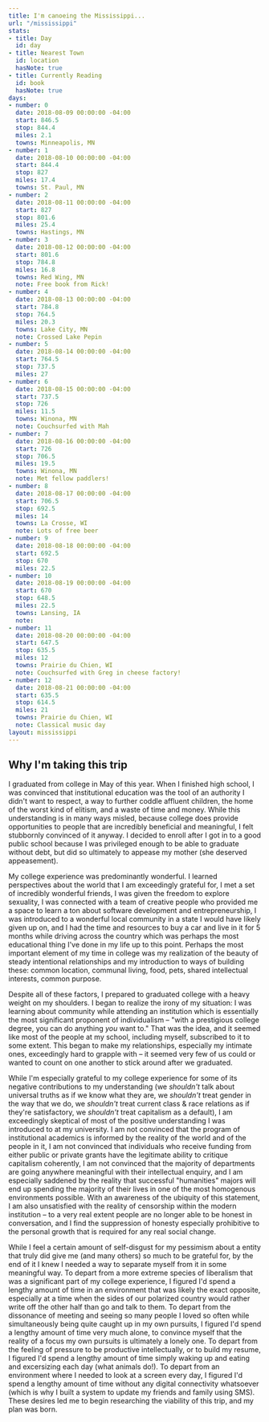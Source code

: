 ```yaml
---
title: I'm canoeing the Mississippi...
url: "/mississippi"
stats:
- title: Day
  id: day
- title: Nearest Town
  id: location
  hasNote: true
- title: Currently Reading
  id: book
  hasNote: true
days:
- number: 0
  date: 2018-08-09 00:00:00 -04:00
  start: 846.5
  stop: 844.4
  miles: 2.1
  towns: Minneapolis, MN
- number: 1
  date: 2018-08-10 00:00:00 -04:00
  start: 844.4
  stop: 827
  miles: 17.4
  towns: St. Paul, MN
- number: 2
  date: 2018-08-11 00:00:00 -04:00
  start: 827
  stop: 801.6
  miles: 25.4
  towns: Hastings, MN
- number: 3
  date: 2018-08-12 00:00:00 -04:00
  start: 801.6
  stop: 784.8
  miles: 16.8
  towns: Red Wing, MN
  note: Free book from Rick!
- number: 4
  date: 2018-08-13 00:00:00 -04:00
  start: 784.8
  stop: 764.5
  miles: 20.3
  towns: Lake City, MN
  note: Crossed Lake Pepin
- number: 5
  date: 2018-08-14 00:00:00 -04:00
  start: 764.5
  stop: 737.5
  miles: 27
- number: 6
  date: 2018-08-15 00:00:00 -04:00
  start: 737.5
  stop: 726
  miles: 11.5
  towns: Winona, MN
  note: Couchsurfed with Mah
- number: 7
  date: 2018-08-16 00:00:00 -04:00
  start: 726
  stop: 706.5
  miles: 19.5
  towns: Winona, MN
  note: Met fellow paddlers!
- number: 8
  date: 2018-08-17 00:00:00 -04:00
  start: 706.5
  stop: 692.5
  miles: 14
  towns: La Crosse, WI
  note: Lots of free beer
- number: 9
  date: 2018-08-18 00:00:00 -04:00
  start: 692.5
  stop: 670
  miles: 22.5
- number: 10
  date: 2018-08-19 00:00:00 -04:00
  start: 670
  stop: 648.5
  miles: 22.5
  towns: Lansing, IA
  note: 
- number: 11
  date: 2018-08-20 00:00:00 -04:00
  start: 647.5
  stop: 635.5
  miles: 12
  towns: Prairie du Chien, WI
  note: Couchsurfed with Greg in cheese factory!
- number: 12
  date: 2018-08-21 00:00:00 -04:00
  start: 635.5
  stop: 614.5
  miles: 21
  towns: Prairie du Chien, WI
  note: Classical music day
layout: mississippi
---
```


## Why I'm taking this trip

I graduated from college in May of this year. When I finished high school, I was convinced that institutional education was the tool of an authority I didn't want to respect, a way to further coddle affluent children, the home of the worst kind of elitism, and a waste of time and money. While this understanding is in many ways misled, because college does provide opportunities to people that are incredibly beneficial and meaningful, I felt stubbornly convinced of it anyway. I decided to enroll after I got in to a good public school because I was privileged enough to be able to graduate without debt, but did so ultimately to appease my mother (she deserved appeasement).

My college experience was predominantly wonderful. I learned perspectives about the world that I am exceedingly grateful for, I met a set of incredibly wonderful friends, I was given the freedom to explore sexuality, I was connected with a team of creative people who provided me a space to learn a ton about software development and entrepreneurship, I was introduced to a wonderful local community in a state I would have likely given up on, and I had the time and resources to buy a car and live in it for 5 months while driving across the country which was perhaps the most educational thing I've done in my life up to this point. Perhaps the most important element of my time in college was my realization of the beauty of steady intentional relationships and my introduction to ways of building these: common location, communal living, food, pets, shared intellectual interests, common purpose.

Despite all of these factors, I prepared to graduated college with a heavy weight on my shoulders. I began to realize the irony of my situation: I was learning about community while attending an institution which is essentially the most significant proponent of individualism – "with a prestigious college degree, you can do anything *you* want to." That was the idea, and it seemed like most of the people at my school, including myself, subscribed to it to some extent. This began to make my relationships, especially my intimate ones, exceedingly hard to grapple with – it seemed very few of us could or wanted to count on one another to stick around after we graduated.

While I'm especially grateful to my college experience for some of its negative contributions to my understanding (we *shouldn't* talk about universal truths as if we know what they are, we *shouldn't* treat gender in the way that we do, we *shouldn't* treat current class & race relations as if they're satisfactory, we *shouldn't* treat capitalism as a default), I am exceedingly skeptical of most of the positive understanding I was introduced to at my university. I am not convinced that the program of institutional academics is informed by the reality of the world and of the people in it, I am not convinced that individuals who receive funding from either public or private grants have the legitimate ability to critique capitalism coherently, I am not convinced that the majority of departments are going anywhere meaningful with their intellectual enquiry, and I am especially saddened by the reality that successful "humanities" majors will end up spending the majority of their lives in one of the most homogenous environments possible. With an awareness of the ubiquity of this statement, I am also unsatisfied with the reality of censorship within the modern institution – to a very real extent people are no longer able to be honest in conversation, and I find the suppression of honesty especially prohibitive to the personal growth that is required for any real social change.

While I feel a certain amount of self-disgust for my pessimism about a entity that truly did give me (and many others) so much to be grateful for, by the end of it I knew I needed a way to separate myself from it in some meaningful way. To depart from a more extreme species of liberalism that was a significant part of my college experience, I figured I'd spend a lengthy amount of time in an environment that was likely the exact opposite, especially at a time when the sides of our polarized country would rather write off the other half than go and talk to them. To depart from the dissonance of meeting and seeing so many people I loved so often while simultaneously being quite caught up in my own pursuits, I figured I'd spend a lengthy amount of time very much alone, to convince myself that the reality of a focus my own pursuits is ultimately a lonely one. To depart from the feeling of pressure to be productive intellectually, or to build my resume, I figured I'd spend a lengthy amount of time simply waking up and eating and excersizing each day (what animals do!). To depart from an environment where I needed to look at a screen every day, I figured I'd spend a lengthy amount of time without any digital connectivity whatsoever (which is why I built a system to update my friends and family using SMS). These desires led me to begin researching the viability of this trip, and my plan was born.